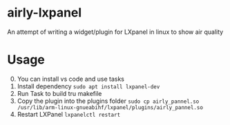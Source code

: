 # airly-lxpanel
An attempt of writing a widget/plugin for LXpanel in linux to show air quality

# Usage

0. You can install vs code and use tasks
1. Install dependency
`sudo apt install lxpanel-dev`
2. Run Task to build tru makefile
3. Copy the plugin into the plugins folder
`sudo cp airly_pannel.so /usr/lib/arm-linux-gnueabihf/lxpanel/plugins/airly_pannel.so`
4. Restart LXPanel
`lxpanelctl restart`